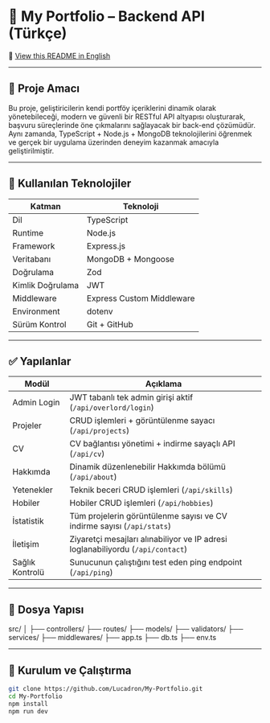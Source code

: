 # 💼 My Portfolio – Backend API (Türkçe)

📖 [View this README in English](README.en.md)

---

## 🎯 Proje Amacı

Bu proje, geliştiricilerin kendi portföy içeriklerini dinamik olarak yönetebileceği, modern ve güvenli bir RESTful API altyapısı oluşturarak, başvuru süreçlerinde öne çıkmalarını sağlayacak bir back-end çözümüdür. Aynı zamanda, TypeScript + Node.js + MongoDB teknolojilerini öğrenmek ve gerçek bir uygulama üzerinden deneyim kazanmak amacıyla geliştirilmiştir.

---

## 🧱 Kullanılan Teknolojiler

| Katman        | Teknoloji             |
|---------------|------------------------|
| Dil           | TypeScript             |
| Runtime       | Node.js                |
| Framework     | Express.js             |
| Veritabanı    | MongoDB + Mongoose     |
| Doğrulama     | Zod                    |
| Kimlik Doğrulama | JWT                 |
| Middleware    | Express Custom Middleware |
| Environment   | dotenv                 |
| Sürüm Kontrol | Git + GitHub           |

---

## ✅ Yapılanlar

| Modül        | Açıklama                                                                 |
|--------------|--------------------------------------------------------------------------|
| Admin Login  | JWT tabanlı tek admin girişi aktif (`/api/overlord/login`)              |
| Projeler     | CRUD işlemleri + görüntülenme sayacı (`/api/projects`)                  |
| CV           | CV bağlantısı yönetimi + indirme sayaçlı API (`/api/cv`)                |
| Hakkımda     | Dinamik düzenlenebilir Hakkımda bölümü (`/api/about`)                   |
| Yetenekler   | Teknik beceri CRUD işlemleri (`/api/skills`)                            |
| Hobiler      | Hobiler CRUD işlemleri (`/api/hobbies`)                                 |
| İstatistik   | Tüm projelerin görüntülenme sayısı ve CV indirme sayısı (`/api/stats`)     |
| İletişim     | Ziyaretçi mesajları alınabiliyor ve IP adresi loglanabiliyordu (`/api/contact`) |
| Sağlık Kontrolü | Sunucunun çalıştığını test eden ping endpoint (`/api/ping`)          |

---

## 📁 Dosya Yapısı

src/
│
├── controllers/
├── routes/
├── models/
├── validators/
├── services/
├── middlewares/
├── app.ts
├── db.ts
├── env.ts


---

## 🚀 Kurulum ve Çalıştırma

```bash
git clone https://github.com/Lucadron/My-Portfolio.git
cd My-Portfolio
npm install
npm run dev
